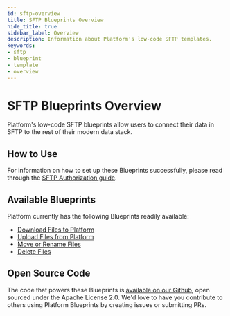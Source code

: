 ```yaml
---
id: sftp-overview
title: SFTP Blueprints Overview
hide_title: true
sidebar_label: Overview
description: Information about Platform's low-code SFTP templates.
keywords:
- sftp
- blueprint
- template
- overview
---
```


# SFTP Blueprints Overview

Platform's low-code SFTP blueprints allow users to connect their data in SFTP to the rest of their modern data stack.


## How to Use
For information on how to set up these Blueprints successfully, please read through the [SFTP Authorization guide](sftp-authorization.md).


## Available Blueprints
Platform currently has the following Blueprints readily available:

- [Download Files to Platform](sftp-download-files.md)
- [Upload Files from Platform](sftp-upload-files.md)
- [Move or Rename Files](sftp-move-or-rename-files.md)
- [Delete Files](sftp-delete-files.md)

## Open Source Code
The code that powers these Blueprints is [available on our Github](https://github.com/shipyardapp/shipyard-blueprints/tree/main/shipyard_blueprints/sftp), open sourced under the Apache License 2.0. We'd love to have you contribute to others using Platform Blueprints by creating issues or submitting PRs.
